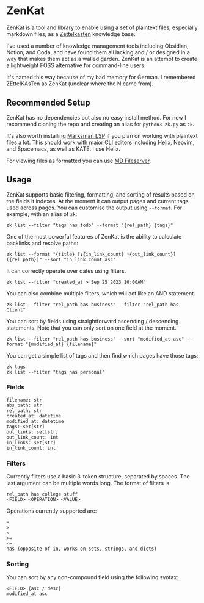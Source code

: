 # ZenKat

ZenKat is a tool and library to enable using a set of plaintext files, especially markdown files, as a [Zettelkasten](https://en.wikipedia.org/wiki/Zettelkasten) knowledge base.

I've used a number of knowledge management tools including Obsidian, Notion, and Coda, and have found them all lacking and / or designed in a way that makes them act as a walled garden. ZenKat is an attempt to create a lightweight FOSS alternative for command-line users.

It's named this way because of my bad memory for German. I remembered ZEttelKAsTen as ZenKat (unclear where the N came from).

## Recommended Setup

ZenKat has no dependencies but also no easy install method. For now I recommend cloning the repo and creating an alias for `python3 zk.py` as `zk`.

It's also worth installing [Marksman LSP](https://github.com/artempyanykh/marksman) if you plan on working with plaintext files a lot. This should work with major CLI editors including Helix, Neovim, and Spacemacs, as well as KATE. I use Helix.

For viewing files as formatted you can use [MD Fileserver](https://github.com/commenthol/md-fileserver).

## Usage

ZenKat supports basic filtering, formatting, and sorting of results based on the fields it indexes. At the moment it can output pages and current tags used across pages. You can customise the output using `--format`. For example, with an alias of `zk`:

```
zk list --filter "tags has todo" --format "{rel_path} {tags}"
```

One of the most powerful features of ZenKat is the ability to calculate backlinks and resolve paths:
```
zk list --format "{title} [↓{in_link_count} ↑{out_link_count}] ({rel_path})" --sort "in_link_count asc"
```

It can correctly operate over dates using filters.

```
zk list --filter "created_at > Sep 25 2023 10:00AM"
```

You can also combine multiple filters, which will act like an AND statement.

```
zk list --filter "rel_path has business" --filter "rel_path has Client"
```

You can sort by fields using straightforward ascending / descending statements. Note that you can only sort on one field at the moment.

```
zk list --filter "rel_path has business" --sort "modified_at asc" --format "{modified_at} {filename}"
```

You can get a simple list of tags and then find which pages have those tags:

```
zk tags
zk list --filter "tags has personal"
```

### Fields

```
filename: str
abs_path: str
rel_path: str
created_at: datetime
modified_at: datetime
tags: set[str]
out_links: set[str]
out_link_count: int
in_links: set[str]
in_link_count: int
```

### Filters

Currently filters use a basic 3-token structure, separated by spaces. The last argument can be multiple words long. The format of filters is:

```
rel_path has college stuff
<FIELD> <OPERATION> <VALUE>
```

Operations currently supported are:

```
=
>
<
>=
<=
has (opposite of in, works on sets, strings, and dicts)
```

### Sorting

You can sort by any non-compound field using the following syntax:

```
<FIELD> {asc / desc}
modified_at asc
```